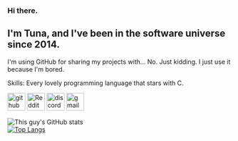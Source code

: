 ### Hi there.
##  I'm Tuna, and I've been in the software universe since 2014.
I'm using GitHub for sharing my projects with... No. Just kidding. I just use it because I'm bored.

Skills: Every lovely programming language that stars with C.



[<img src='https://cdn.jsdelivr.net/npm/simple-icons@3.0.1/icons/github.svg' alt='github' height='40'>](https://github.com/TunaUnderwoods)  [<img src='https://cdn.jsdelivr.net/npm/simple-icons@3.0.1/icons/reddit.svg' alt='Reddit' height='40'>](https://www.reddit.com/user/u/willunderwood)  [<img src='https://cdn.jsdelivr.net/npm/simple-icons@3.0.1/icons/discord.svg' alt='discord' height='40'>](Altalos#5070)  [<img src='https://cdn.jsdelivr.net/npm/simple-icons@3.0.1/icons/gmail.svg' alt='gmail' height='40'>](talosaltalos@gmail.com)  

![This guy's GitHub stats](https://github-readme-stats.vercel.app/api?username=tunaunderwoods&show_icons=true&theme=tokyonight)  
[![Top Langs](https://github-readme-stats.vercel.app/api/top-langs/?username=tunaunderwood&langs_count=8)](https://github.com/anuraghazra/github-readme-stats)


